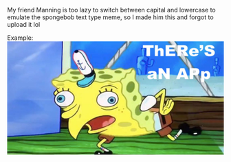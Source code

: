 My friend Manning is too lazy to switch between capital and lowercase to emulate the spongebob text type meme, so I made him this and forgot to upload it lol

Example:
![image](https://github.com/bmck307/spongebobtext/blob/main/spongebob.jpg)
